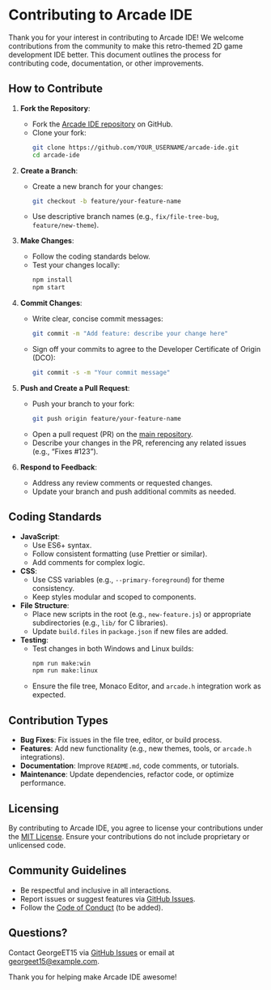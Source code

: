 # Contributing to Arcade IDE

Thank you for your interest in contributing to Arcade IDE! We welcome contributions from the community to make this retro-themed 2D game development IDE better. This document outlines the process for contributing code, documentation, or other improvements.

## How to Contribute

1. **Fork the Repository**:

   - Fork the [Arcade IDE repository](https://github.com/GeorgeET15/arcade-ide) on GitHub.
   - Clone your fork:
     ```bash
     git clone https://github.com/YOUR_USERNAME/arcade-ide.git
     cd arcade-ide
     ```

2. **Create a Branch**:

   - Create a new branch for your changes:
     ```bash
     git checkout -b feature/your-feature-name
     ```
   - Use descriptive branch names (e.g., `fix/file-tree-bug`, `feature/new-theme`).

3. **Make Changes**:

   - Follow the coding standards below.
   - Test your changes locally:
     ```bash
     npm install
     npm start
     ```

4. **Commit Changes**:

   - Write clear, concise commit messages:
     ```bash
     git commit -m "Add feature: describe your change here"
     ```
   - Sign off your commits to agree to the Developer Certificate of Origin (DCO):
     ```bash
     git commit -s -m "Your commit message"
     ```

5. **Push and Create a Pull Request**:

   - Push your branch to your fork:
     ```bash
     git push origin feature/your-feature-name
     ```
   - Open a pull request (PR) on the [main repository](https://github.com/GeorgeET15/arcade-ide).
   - Describe your changes in the PR, referencing any related issues (e.g., “Fixes #123”).

6. **Respond to Feedback**:
   - Address any review comments or requested changes.
   - Update your branch and push additional commits as needed.

## Coding Standards

- **JavaScript**:
  - Use ES6+ syntax.
  - Follow consistent formatting (use Prettier or similar).
  - Add comments for complex logic.
- **CSS**:
  - Use CSS variables (e.g., `--primary-foreground`) for theme consistency.
  - Keep styles modular and scoped to components.
- **File Structure**:
  - Place new scripts in the root (e.g., `new-feature.js`) or appropriate subdirectories (e.g., `lib/` for C libraries).
  - Update `build.files` in `package.json` if new files are added.
- **Testing**:
  - Test changes in both Windows and Linux builds:
    ```bash
    npm run make:win
    npm run make:linux
    ```
  - Ensure the file tree, Monaco Editor, and `arcade.h` integration work as expected.

## Contribution Types

- **Bug Fixes**: Fix issues in the file tree, editor, or build process.
- **Features**: Add new functionality (e.g., new themes, tools, or `arcade.h` integrations).
- **Documentation**: Improve `README.md`, code comments, or tutorials.
- **Maintenance**: Update dependencies, refactor code, or optimize performance.

## Licensing

By contributing to Arcade IDE, you agree to license your contributions under the [MIT License](LICENSE). Ensure your contributions do not include proprietary or unlicensed code.

## Community Guidelines

- Be respectful and inclusive in all interactions.
- Report issues or suggest features via [GitHub Issues](https://github.com/GeorgeET15/arcade-ide/issues).
- Follow the [Code of Conduct](CODE_OF_CONDUCT.md) (to be added).

## Questions?

Contact GeorgeET15 via [GitHub Issues](https://github.com/GeorgeET15/arcade-ide) or email at georgeet15@example.com.

Thank you for helping make Arcade IDE awesome!
